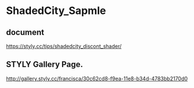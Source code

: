 # ShadedCity_Sapmle

## document
https://styly.cc/tips/shadedcity_discont_shader/

## STYLY Gallery Page.
http://gallery.styly.cc/francisca/30c62cd8-f9ea-11e8-b34d-4783bb2170d0
